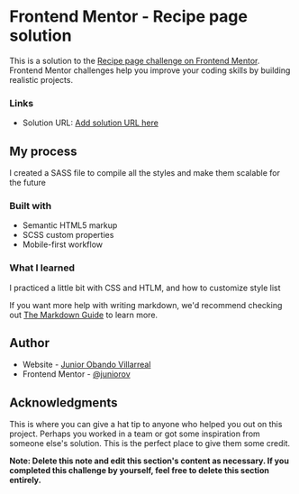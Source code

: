 # Frontend Mentor - Recipe page solution

This is a solution to the [Recipe page challenge on Frontend Mentor](https://www.frontendmentor.io/challenges/recipe-page-KiTsR8QQKm). Frontend Mentor challenges help you improve your coding skills by building realistic projects.


### Links

- Solution URL: [Add solution URL here](https://main-recipe-page.netlify.com)

## My process
I created a SASS file to compile all the styles and make them scalable for the future

### Built with

- Semantic HTML5 markup
- SCSS custom properties
- Mobile-first workflow


### What I learned

I practiced a little bit with CSS and HTLM, and how to customize style list

If you want more help with writing markdown, we'd recommend checking out [The Markdown Guide](https://www.markdownguide.org/) to learn more.


## Author

- Website - [Junior Obando Villarreal](https://www.linkedin.com/in/juniorov/)
- Frontend Mentor - [@juniorov](https://www.frontendmentor.io/profile/juniorov)

## Acknowledgments

This is where you can give a hat tip to anyone who helped you out on this project. Perhaps you worked in a team or got some inspiration from someone else's solution. This is the perfect place to give them some credit.

**Note: Delete this note and edit this section's content as necessary. If you completed this challenge by yourself, feel free to delete this section entirely.**
